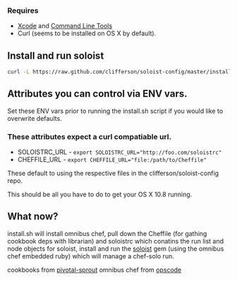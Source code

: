 
### Requires 
 * [Xcode](https://developer.apple.com/xcode/) and [Command Line Tools](http://docwiki.embarcadero.com/RADStudio/XE4/en/Installing_the_Xcode_Command_Line_Tools_on_a_Mac)
 * Curl (seems to be installed on OS X by default).

## Install and run soloist 

```bash
curl -L https://raw.github.com/clifferson/soloist-config/master/install.sh | sh
```
## Attributes you can control via ENV vars.

Set these ENV vars prior to running the install.sh script if you would like to overwrite defaults.

### These attributes expect a curl compatiable url. 

* SOLOISTRC_URL - `export SOLOISTRC_URL="http://foo.com/soloistrc"`
* CHEFFILE_URL - `export CHEFFILE_URL="file:/path/to/Cheffile"`

These default to using the respective files in the clifferson/soloist-config repo.

This should be all you have to do to get your OS X 10.8 running.

## What now?
install.sh will install omnibus chef, pull down the Cheffile (for gathing cookbook deps with librarian) and soloistrc which conatins the run list and node objects for soloist,
install and run the [soloist](https://github.com/mkocher/soloist) gem (using the omnibus chef embedded ruby) which will manage a chef-solo run.

cookbooks from [pivotal-sprout](https://github.com/pivotal-sprout/sprout)
omnibus chef from [opscode](http://www.opscode.com/chef/install/)
